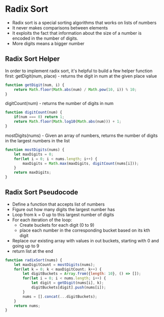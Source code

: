 # Radix Sort
* Radix sort is a special sorting algorithms that works on lists of numbers
* It never makes comparisons between elements
* It exploits the fact that information about the size of a number is encoded in the number of digits.
* More digits means a bigger number
## Radix Sort Helper
In order to implement radix sort, it's helpful to build a few helper function first:
getDigit(num, place) - returns the digit in num at the given place value
```javascript
function getDigit(num, i) {
    return Math.floor(Math.abs(num) / Math.pow(10, i)) % 10;
}
```
digitCount(num) - returns the number of digits in num
```javascript
function digitCount(num) {
    if(num === 0) return 1;
    return Math.floor(Math.log10(Math.abs(num))) + 1;
}
```
mostDigits(nums) - Given an array of numbers, returns the number of digits in the largest numbers in the list
```javascript
function mostDigits(nums) {
    let maxDigits = 0;
    for(let i = 0; i < nums.length; i++) {
        maxDigits = Math.max(maxDigits, digitCount(nums[i]));
    }
    return maxDigits;
}
```
## Radix Sort Pseudocode
* Define a function that accepts list of numbers
* Figure out how many digits the largest number has
* Loop from k = 0 up to this largest number of digits
* For each iteration of the loop:
    * Create buckets for each digit (0 to 9)
    * place each number in the corresponding bucket based on its kth digit
* Replace our existing array with values in out buckets, starting with 0 and going up to 9
* return list at the end
```javascript
function radixSort(nums) {
    let maxDigitCount = mostDigits(nums);
    for(let k = 0; k < maxDigitCount; k++) {
        let digitBuckets = Array.from({length: 10}, () => []);
        for(let i = 0; i < nums.length; i++) {
            let digit = getDigit(nums[i], k);
            digitBuckets[digit].push(nums[i]);
        }
        nums = [].concat(...digitBuckets);
    }
    return nums;
}
```